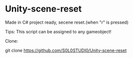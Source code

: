 # Unity-scene-reset
Made in C# project ready, secene reset.(when "r" is pressed)

Tips:
This script can be assigned to any gameobject!

Clone:

git clone https://github.com/S0L0STUDI0/Unity-scene-reset

